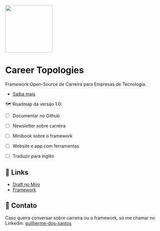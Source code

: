 <img src="https://raw.githubusercontent.com/careertopologies/careertopologies/main/assets/career-logo.png" width="150">

# Career Topologies

Framework Open-Source de Carreira para Empresas de Tecnologia.

- [Saiba mais](https://github.com/careertopologies/careertopologies)

🗺️ Roadmap da versão 1.0:

- [ ] Documentar no Github
- [ ] Newsletter sobre carreira
- [ ] Minibook sobre o framework
- [ ] Website e app com ferramentas
- [ ] Traduzir para inglês


## 🔗 Links

- [Draft no Miro](https://miro.com/app/board/uXjVOvr7H7Q=/)
- [Framework](https://github.com/careertopologies/careertopologies)

## 💬 Contato

Caso queira conversar sobre carreira ou o framework, só me chamar no Linkedin: [guilherme-dos-santos](https://www.linkedin.com/in/guilherme-dos-santos/)
